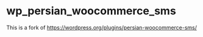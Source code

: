 # wp_persian_woocommerce_sms

This is a fork of https://wordpress.org/plugins/persian-woocommerce-sms/